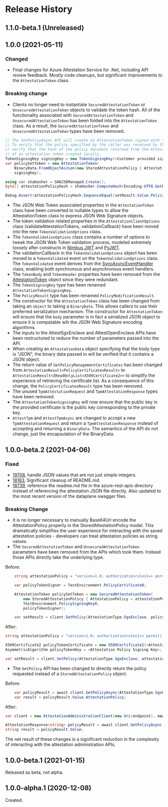 # Release History

## 1.1.0-beta.1 (Unreleased)


## 1.0.0 (2021-05-11)

### Changed

- Final changes for Azure Attestation Service for .Net, including API review feedback. Mostly code cleanups, but significant improvements to the `AttestationToken` class.

### Breaking change

- Clients no longer need to instantiate `SecuredAttestationToken` or `UnsecuredAttestationToken` objects to validate the token hash. All of the functionality associated with `SecuredAttestationToken` and `UnsecuredAttestationToken` has been folded into the `AttestationToken` class.
As a result, the `SecuredAttestationToken` and `UnsecuredAttestationToken` types have been removed.

```C# Snippet:VerifySigningHash
// The SetPolicyAsync API will create an AttestationToken signed with the TokenSigningKey to transmit the policy.
// To verify that the policy specified by the caller was received by the service inside the enclave, we
// verify that the hash of the policy document returned from the Attestation Service matches the hash
// of an attestation token created locally.
TokenSigningKey signingKey = new TokenSigningKey(<Customer provided signing key>, <Customer provided certificate>)
var policySetToken = new AttestationToken(
    BinaryData.FromObjectAsJson(new StoredAttestationPolicy { AttestationPolicy = attestationPolicy }),
    signingKey);

using var shaHasher = SHA256Managed.Create();
byte[] attestationPolicyHash = shaHasher.ComputeHash(Encoding.UTF8.GetBytes(policySetToken.Serialize()));

Debug.Assert(attestationPolicyHash.SequenceEqual(setResult.Value.PolicyTokenHash.ToArray()));
```

- The JSON Web Token associated properties in the `AttestationToken` class have been converted to nullable types to allow the AttestationToken class to express JSON Web Signature objects.
- The token validation related properties in the `AttestationClientOptions` class (validateAttestationTokens, validationCallback) have been moved into the new `TokenValidationOptions` class.
- The `TokenValidationOptions` class contains a number of options to tweak the JSON Web Token validation process, modeled extremely loosely after constructs in [Nimbus JWT](https://connect2id.com/products/nimbus-jose-jwt) and [PyJWT](https://pypi.org/project/PyJWT/).
- The validationCallback in the `TokenValidationOptions` object has been moved to a `TokenValidated` event on the `TokenValidationOptions` class. The `TokenValidated` event derives from the [SyncAsyncEventHandler](https://docs.microsoft.com/dotnet/api/azure.core.syncasynceventhandler-1) class, enabling both synchronous and asynchronous event handlers.
- The `TokenBody` and `TokenHeader` properties have been removed from the [AttestationToken](https://docs.microsoft.com/dotnet/api/azure.security.attestation.attestationtoken) object since they were redundant.
- The `TokenSigningKey` type has been renamed `AttestationTokenSigningKey`.
- The `PolicyResult` type has been renamed `PolicyModificationResult`.
- The constructor for the `AttestationToken` class has been changed from taking an `object` to taking a `BinaryData`. This allows callers to use their preferred serialization
mechanism. The constructor for `AttestationToken` will ensure that the `body` parameter is in fact a serialized JSON object to ensure it is compatable wih the JSON Web Signature encoding algorithms.
- The inputs to the AttestSgxEnclave and AttestOpenEnclave APIs have been restructured
to reduce the number of parameters passed into the API.
- When creating an `AttestationData` object specifying that the body type is "JSON", the binary data passed in will be verified that it contains a JSON object.
- The return value of `GetPolicyManagementCertificates` has been changed from `AttestationResult<PolicyCertificatesResult>` to `AttestationResult<IReadOnlyList<X509Certificate2>>` to simplify the experience of retrieving the certificate list. As a consequence of this change, the `PolicyCertificatesResult` type has been removed.
- The unused `TpmAttestationRequest` and `TpmAttestationResponse` types have been removed.
- The `AttestationTokenSigningKey` will now ensure that the public key in the provided certificate is the public key corresponding to the private key.
- `AttestTpm` and `AttestTpmAsync` are changed to accept a new `TpmAttestationRequest` and return a `TpmAttestationResponse` instead of accepting and returning a `BinaryData`. The semantics of the API do not change, just the encapsulation of the BinaryData.

## 1.0.0-beta.2 (2021-04-06)

### Fixed

- [19708](https://github.com/Azure/azure-sdk-for-net/issues/19708), handle JSON values that are not just simple integers.
- [18183](https://github.com/Azure/azure-sdk-for-net/issues/18183), Significant cleanup of README.md.
- [18739](https://github.com/Azure/azure-sdk-for-net/issues/18739), reference the readme.md file in the azure-rest-apis directory instead of referencing the attestation JSON file directly. Also updated to the most recent version of the dataplane swagger files.

### Breaking Change

- It is no longer necessary to manually Base64Url encode the AttestationPolicy property in the StoredAttestationPolicy model.
This dramatically simplifies the user experience for interacting with the saved attestation policies - developers can treat attestation policies as string values.
- The `SecuredAttestationToken` and `UnsecuredAttestationToken` parameters have been removed from the APIs which took them. Instead those APIs directly take the underlying type.

Before:

``` C#
    string attestationPolicy = "version=1.0; authorizationrules{=> permit();}; issuancerules{};";

    var policyTokenSigner = TestEnvironment.PolicyCertificate0;

    AttestationToken policySetToken = new SecuredAttestationToken(
        new StoredAttestationPolicy { AttestationPolicy = attestationPolicy, },
        TestEnvironment.PolicySigningKey0,
        policyTokenSigner);

    var setResult = client.SetPolicy(AttestationType.SgxEnclave, policySetToken);
```

After:

```C# Snippet:SetPolicy
string attestationPolicy = "version=1.0; authorizationrules{=> permit();}; issuancerules{};";

X509Certificate2 policyTokenCertificate = new X509Certificate2(<Attestation Policy Signing Certificate>);
AsymmetricAlgorithm policyTokenKey = <Attestation Policy Signing Key>;

var setResult = client.SetPolicy(AttestationType.SgxEnclave, attestationPolicy, new AttestationTokenSigningKey(policyTokenKey, policyTokenCertificate));
```

- The `GetPolicy` API has been changed to directly return the policy requested instead of a `StoredAttestationPolicy` object.
  
Before:

``` C#
    var policyResult = await client.GetPolicyAsync(AttestationType.SgxEnclave);
    var result = policyResult.Value.AttestationPolicy;
```

After:

```C# Snippet:GetPolicy
var client = new AttestationAdministrationClient(new Uri(endpoint), new DefaultAzureCredential());

AttestationResponse<string> policyResult = await client.GetPolicyAsync(AttestationType.SgxEnclave);
string result = policyResult.Value;
```

The net result of these changes is a significant reduction in the complexity of interacting with the attestation administration APIs.

## 1.0.0-beta.1 (2021-01-15)

Released as beta, not alpha.

## 1.0.0-alpha.1 (2020-12-08)

Created.
